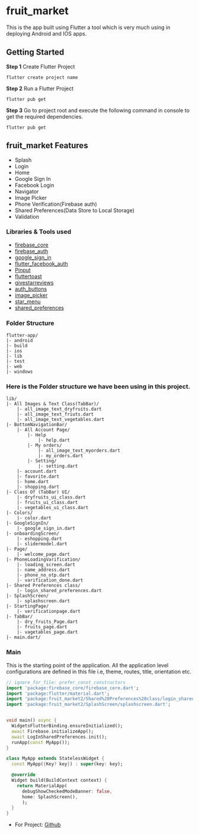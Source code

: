 # fruit_market

This is the app built using Flutter a tool which is very much using in deploying Android and IOS apps.


## Getting Started

**Step 1**
Create Flutter Project
```
flutter create project name
```

**Step 2**
Run a Flutter Project
```
flutter pub get
```

**Step 3**
Go to project root and execute the following command in console to get the required dependencies.
```
flutter pub get
```

## fruit_market Features

* Splash 
* Login
* Home
* Google Sign In
* Facebook Login
* Navigator
* Image Picker
* Phone Verification(Firebase auth)
* Shared Preferences(Data Store to Local Storage)
* Validation


### Libraries & Tools used
 * [firebase_core](https://pub.dev/packages?q=firebase_core)
 * [firebase_auth](https://pub.dev/packages?q=firebase_auth)
 * [google_sign_in](https://pub.dev/packages/google_sign_in)
 * [flutter_facebook_auth](https://pub.dev/packages/flutter_facebook_auth)
 * [Pinput](https://pub.dev/packages/pinput)
 * [fluttertoast](https://pub.dev/packages/fluttertoast)
 * [givestarreviews](https://pub.dev/packages/givestarreviews)
 * [auth_buttons](https://pub.dev/packages/auth_buttons)
 * [image_picker](https://pub.dev/packages/image_picker)
 * [star_menu](https://pub.dev/packages/star_menu)
 * [shared_preferences](https://pub.dev/packages/shared_preferences)


### Folder Structure
```
flutter-app/
|- android
|- build
|- ios
|- lib
|- test
|- web
|- windows
```

### Here is the Folder structure we have been using in this project.

```
lib/
|- All Images & Text Class(TabBar)/
    |- all_image_text_dryfruits.dart
    |- all_image_text_friuts.dart
    |- all_image_text_vegetables.dart
|- BottomNavigationBar/
    |- All Account Page/
        |- Help
            |- help.dart
        |- My orders/
            |- all_image_text_myorders.dart
            |- my_orders.dart
        |- Setting/
            |- setting.dart
    |- account.dart
    |- favorite.dart
    |- home.dart
    |- shopping.dart
|- Class Of (TabBar) UI/
    |- dryfruits_ui_class.dart
    |- fruits_ui_class.dart
    |- vegetables_ui_class.dart
|- Colors/
    |- color.dart
|- GoogleSignIn/
    |- google_sign_in.dart
|- onboardingScreen/
    |- eshopping.dart
    |- slidermodel.dart
|- Page/
    |- welcome_page.dart
|- PhoneLoadingVarification/
    |- loading_screen.dart
    |- name_address.dart
    |- phone_no_otp.dart
    |- varification_done.dart
|- Shared Preferences class/
    |- login_shared_preferences.dart
|- SplashScreen/
    |- splashscreen.dart
|- StartingPage/
    |- verificationpage.dart
|- TabBar/
    |- dry_fruits_Page.dart
    |- fruits_page.dart
    |- vagetables_page.dart
|- main.dart/

```

### Main

This is the starting point of the application. All the application level configurations are defined in this file i.e, theme, routes, title, orientation etc.

```dart
// ignore_for_file: prefer_const_constructors
import 'package:firebase_core/firebase_core.dart';
import 'package:flutter/material.dart';
import 'package:fruit_market2/Shared%20Preferences%20class/login_shared_preferences.dart';
import 'package:fruit_market2/SplashScreen/splashscreen.dart';


void main() async {
  WidgetsFlutterBinding.ensureInitialized();
  await Firebase.initializeApp();
  await LogInSharedPreferences.init();
  runApp(const MyApp());
}

class MyApp extends StatelessWidget {
  const MyApp({Key? key}) : super(key: key);

  @override
  Widget build(BuildContext context) {
    return MaterialApp(
      debugShowCheckedModeBanner: false,
      home: SplashScreen(),
      );
  }
}

```

* For Project: [Github](https://github.com/Aaku1208/Fruit-Market-App.git)










